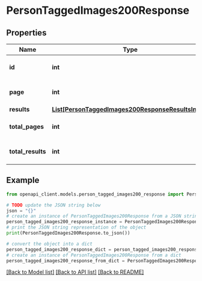 # PersonTaggedImages200Response


## Properties

Name | Type | Description | Notes
------------ | ------------- | ------------- | -------------
**id** | **int** |  | [optional] [default to 0]
**page** | **int** |  | [optional] [default to 0]
**results** | [**List[PersonTaggedImages200ResponseResultsInner]**](PersonTaggedImages200ResponseResultsInner.md) |  | [optional] 
**total_pages** | **int** |  | [optional] [default to 0]
**total_results** | **int** |  | [optional] [default to 0]

## Example

```python
from openapi_client.models.person_tagged_images200_response import PersonTaggedImages200Response

# TODO update the JSON string below
json = "{}"
# create an instance of PersonTaggedImages200Response from a JSON string
person_tagged_images200_response_instance = PersonTaggedImages200Response.from_json(json)
# print the JSON string representation of the object
print(PersonTaggedImages200Response.to_json())

# convert the object into a dict
person_tagged_images200_response_dict = person_tagged_images200_response_instance.to_dict()
# create an instance of PersonTaggedImages200Response from a dict
person_tagged_images200_response_from_dict = PersonTaggedImages200Response.from_dict(person_tagged_images200_response_dict)
```
[[Back to Model list]](../README.md#documentation-for-models) [[Back to API list]](../README.md#documentation-for-api-endpoints) [[Back to README]](../README.md)


